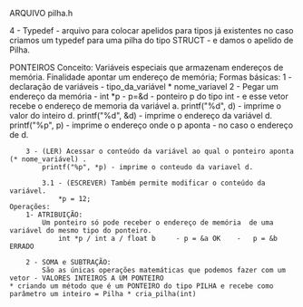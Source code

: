 ARQUIVO pilha.h

4 - Typedef - arquivo para colocar apelidos para tipos já existentes
    no caso criamos um typedef para uma pilha do tipo STRUCT - e damos o apelido de Pilha.

PONTEIROS
    Conceito: Variáveis especiais que armazenam endereços de memória. Finalidade apontar um endereço de memória;
    Formas básicas: 
        1 - declaração de variáveis - tipo_da_variável * nome_variavel
        2 - Pegar um endereço da memória - int *p - p=&d - ponteiro p do tipo int - e esse vetor recebe o endereço de memoria da variável a.
            printf("%d", d) - imprime o valor do inteiro d.
            printf("%d", &d) - imprime o endereço da variável d.
            printf("%p", p) - imprime o endereço onde o p aponta - no caso o endereço de d.
            
        3 - (LER) Acessar o conteúdo da variável ao qual o ponteiro aponta (* nome_variável) .
            printf("%p", *p) - imprime o conteudo da variavel d.

            3.1 - (ESCREVER) Também permite modificar o conteúdo da variável.
                *p = 12;
    Operações:
        1- ATRIBUIÇÃO: 
            Um ponteiro só pode receber o endereço de memória  de uma variável do mesmo tipo do ponteiro.
                int *p / int a / float b     - p = &a OK    -   p = &b ERRADO

        2 - SOMA e SUBTRAÇÃO:
            São as únicas operações matemáticas que podemos fazer com um vetor - VALORES INTEIROS A UM PONTEIRO
    * criando um método que é um PONTEIRO do tipo PILHA e recebe como parâmetro um inteiro = Pilha * cria_pilha(int)
